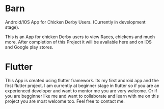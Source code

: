 # Barn
Android/IOS App for Chicken Derby Users. (Currently in development stage).

This is an App for chicken Derby users to view Races, chickens and much more.
After completion of this Project it will be available here and on IOS and Google play stores.

# Flutter
This App is created using flutter framework. Its my first android app and the first flutter project.
I am currently at beginner stage in flutter so if you are an experienced developer and want to mentor me you are very welcome. Or if you are begginner like me and want to collaborate and learn with me on this project you are most welcome too. Feel free to contact me.